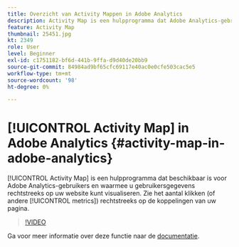 ```yaml
---
title: Overzicht van Activity Mappen in Adobe Analytics
description: Activity Map is een hulpprogramma dat Adobe Analytics-gebruikers kunnen gebruiken om gebruikersgegevens rechtstreeks op uw website te visualiseren. Zie het aantal klikken (of andere metriek) direct op de verbindingen van uw pagina.
feature: Activity Map
thumbnail: 25451.jpg
kt: 2349
role: User
level: Beginner
exl-id: c1751182-bf6d-441b-9ffa-d9d40de20bb9
source-git-commit: 84984ad9bf65cfc69117e40ac0e0cfe503cac5e5
workflow-type: tm+mt
source-wordcount: '98'
ht-degree: 0%

---
```


# [!UICONTROL Activity Map] in Adobe Analytics {#activity-map-in-adobe-analytics}

[!UICONTROL Activity Map] is een hulpprogramma dat beschikbaar is voor Adobe Analytics-gebruikers en waarmee u gebruikersgegevens rechtstreeks op uw website kunt visualiseren. Zie het aantal klikken (of andere [!UICONTROL metrics]) rechtstreeks op de koppelingen van uw pagina.

>[!VIDEO](https://video.tv.adobe.com/v/25451/?quality=12&learn=on)

Ga voor meer informatie over deze functie naar de [documentatie](https://experienceleague.adobe.com/docs/analytics/analyze/activity-map/activity-map.html?lang=en).
